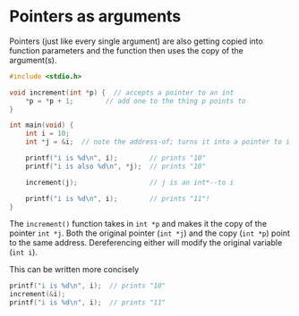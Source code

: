 # Pointers as arguments

Pointers (just like every single argument) are also getting copied into
function parameters and the function then uses the copy of the argument(s).
```c
#include <stdio.h>

void increment(int *p) {  // accepts a pointer to an int
    *p = *p + 1;        // add one to the thing p points to
}

int main(void) {
    int i = 10;
    int *j = &i;  // note the address-of; turns it into a pointer to i

    printf("i is %d\n", i);        // prints "10"
    printf("i is also %d\n", *j);  // prints "10"

    increment(j);                  // j is an int*--to i

    printf("i is %d\n", i);        // prints "11"!
}
```

The `increment()` function takes in `int *p` and makes it the copy of the
pointer `int *j`. Both the original pointer (`int *j`) and the copy (`int *p`)
point to the same address. Dereferencing either will modify the original
variable (`int i`).

This can be written more concisely
```c
printf("i is %d\n", i);  // prints "10"
increment(&i);
printf("i is %d\n", i);  // prints "11"
```
